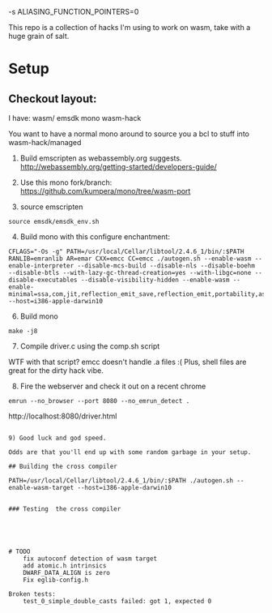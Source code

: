 -s ALIASING_FUNCTION_POINTERS=0

This repo is a collection of hacks I'm using to work on wasm, take with a huge grain of salt.


# Setup

## Checkout layout:

I have:
wasm/
	emsdk
	mono
	wasm-hack

You want to have a normal mono around to source you a bcl to stuff into wasm-hack/managed

1) Build emscripten as webassembly.org suggests. http://webassembly.org/getting-started/developers-guide/

2) Use this mono fork/branch: https://github.com/kumpera/mono/tree/wasm-port

3) source emscripten
```
source emsdk/emsdk_env.sh 
```

4) Build mono with this configure enchantment:

```
CFLAGS="-Os -g" PATH=/usr/local/Cellar/libtool/2.4.6_1/bin/:$PATH RANLIB=emranlib AR=emar CXX=emcc CC=emcc ./autogen.sh --enable-wasm --enable-interpreter --disable-mcs-build --disable-nls --disable-boehm  --disable-btls --with-lazy-gc-thread-creation=yes --with-libgc=none --disable-executables --disable-visibility-hidden --enable-wasm --enable-minimal=ssa,com,jit,reflection_emit_save,reflection_emit,portability,assembly_remapping,attach,verifier,full_messages,appdomains,security,sgen_remset,sgen_marksweep_par,sgen_marksweep_fixed,sgen_marksweep_fixed_par,sgen_copying,logging,remoting,shared_perfcounters --host=i386-apple-darwin10
```


6) Build mono
```
make -j8
```

7) Compile driver.c using the comp.sh script

WTF with that script? emcc doesn't handle .a files :(
Plus, shell files are great for the dirty hack vibe.

8) Fire the webserver and check it out on a recent chrome

```
emrun --no_browser --port 8080 --no_emrun_detect .
```
http://localhost:8080/driver.html
```

9) Good luck and god speed.

Odds are that you'll end up with some random garbage in your setup.

## Building the cross compiler

PATH=/usr/local/Cellar/libtool/2.4.6_1/bin/:$PATH ./autogen.sh --enable-wasm-target --host=i386-apple-darwin10


### Testing  the cross compiler





# TODO
	fix autoconf detection of wasm target
	add atomic.h intrinsics
	DWARF_DATA_ALIGN is zero
	Fix eglib-config.h

Broken tests:
	test_0_simple_double_casts failed: got 1, expected 0
